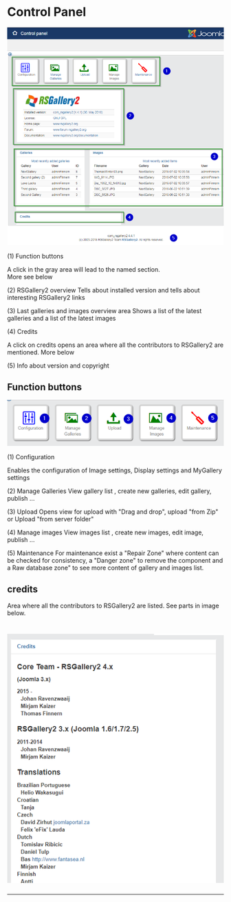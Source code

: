 # Control Panel

![Upload startview](https://github.com/RSGallery2/RSGallery2_Project/blob/master/Documentation/J3x/ImagesUsedInDoc/controlPanel.complete.png?raw=true)

(1) Function buttons

A click in the gray area will lead to the named section.<br>
More see below

(2) RSGallery2 overview Tells about installed version and tells about interesting RSGallery2 links

(3) Last galleries and images overview area Shows a list of the latest galleries and a list of the latest images

(4) Credits

A click on credits opens an area where all the contributors to RSGallery2 are mentioned. More below

(5) Info about version and copyright

## Function buttons

![Upload startview](https://github.com/RSGallery2/RSGallery2_Project/blob/master/Documentation/J3x/ImagesUsedInDoc/controlPanel.baseButtons.numbers.png?raw=true)

(1) Configuration

Enables the configuration of Image settings, Display settings and MyGallery settings

(2) Manage Galleries View gallery list , create new galleries, edit gallery, publish ...

(3) Upload Opens view for upload with "Drag and drop", upload "from Zip" or Upload "from server folder"

(4) Manage images View images list , create new images, edit image, publish ...

(5) Maintenance For maintenance exist a "Repair Zone" where content can be checked for consistency, a "Danger zone" to remove the component and a Raw database zone" to see more content of gallery and images list.

## credits

Area where all the contributors to RSGallery2 are listed. See parts in image below.

# ![Upload startview](https://github.com/RSGallery2/RSGallery2_Project/blob/master/Documentation/J3x/ImagesUsedInDoc/controlPanel.credits.png?raw=true)

--------------------------------------------------------------------------------
